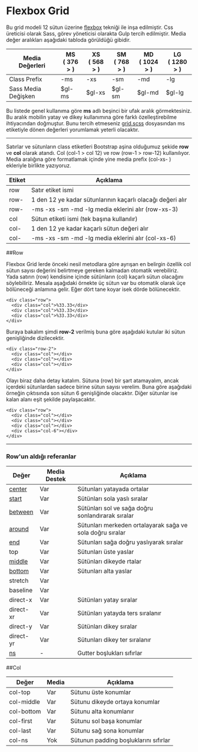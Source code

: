 # Flexbox Grid
Bu grid modeli 12 sütun üzerine [flexbox](http://www.w3schools.com/css/css3_flexbox.asp) tekniği ile inşa edilmiştir. Css üreticisi olarak Sass, görev yöneticisi olarakta Gulp tercih edilmiştir. Media değer aralıkları aşağıdaki tabloda görüldüğü gibidir.

| Media Değerleri      | MS <br> ( 376 > )  | XS <br> ( 568 > ) | SM <br> ( 768 > )  |   MD <br> ( 1024 > )  |  LG <br> ( 1280 > )  |
| ---                  | ---                | ---               | ---                |  ---                  | ---                  |
| Class Prefix         | -ms                | -xs               |  -sm               |  -md                  | -lg                 |
| Sass Media Değişken  |  $gl-ms            |  $gl-xs           |  $gl-sm            |  $gl-md               | $gl-lg               |

Bu listede genel kullanıma göre **ms** adlı beşinci bir ufak aralık görmektesiniz. Bu aralık mobilin yatay ve dikey kullanımına göre farklı özelleştirebilme ihtiyacından doğmuştur. Bunu tercih etmeseniz [grid.scss](https://github.com/thealico/flexboxgrid/blob/master/src/style/grid.scss) dosyasından ms etiketiyle dönen değerleri yorumlamak yeterli olacaktır.

----------

Satırlar ve sütunların class etiketleri  Bootstrap aşina olduğumuz şekide  **row** ve **col** olarak atandı. Col (col-1 > col 12) ve row (row-1 > row-12) kullanılıyor. Media aralığına göre formatlamak içinde yine media prefix (col-xs- ) ekleriyle birlikte yazıyoruz.


| Etiket    | Açıklama                                                       |
| ---       | ---                                                            |
| row       | Satır etiket ismi                                              |
| row-      | 1 den 12 ye kadar sütunlarının kaçarlı olacağı değeri alır     | 
| row-      | -ms -xs -sm -md -lg media eklerini alır    (row-xs-3)          |
| col       | Sütun etiketi ismi (tek başına kullanılır)                     |
| col-      | 1 den 12 ye kadar kaçarlı sütun değeri alır                    |
| col-      | -ms -xs -sm -md -lg media eklerini alır (col-xs-6)             |

##Row

Flexbox Grid lerde  önceki nesil metodlara göre ayrışan en belirgin özellik col sütun sayısı değerini belirtmeye gereken kalmadan otomatik verebiliriz. Yada satırın (row) kendisine içinde sütünların (col) kaçarlı sütun olacağını söylebiliriz. Mesala aşağıdaki örnekte üç sütun var bu otomatik olarak üçe bölüneceği anlamına gelir. Eğer dört tane koyar isek dörde bölünecektir.

```
<div class="row">
  <div class="col">%33.33</div>
  <div class="col">%33.33</div>
  <div class="col">%33.33</div>
</div>
```

Buraya bakalım şimdi **row-2** verilmiş buna göre aşağıdaki kutular iki sütun genişliğinde dizilecektir. 

```
<div class="row-2">
  <div class="col"></div>
  <div class="col"></div>
  <div class="col"></div>
</div>
```
Olayı biraz daha detay katalım. Sütuna (row) bir şart atamayalım, ancak içerdeki sütunlardan sadece birine sütun sayısı verelim. Buna göre aşağıdaki örneğin çıktısında son sütun 6 genişliğinde olacaktır. Diğer sütunlar ise kalan alanı eşit şekilde paylaşacaktır.

```
<div class="row">
  <div class="col"></div>
  <div class="col"></div>
  <div class="col"></div>
  <div class="col-6"></div>
</div>
```

----------

### Row'un aldığı referanlar

| Değer               | Media Destek | Açıklama |
| ------------------- | ----- | ------------------------ |
| [center](http://alico.me/labs/grid/example/#07)              | Var   | Sütunları yatayada ortalar|
| [start](http://alico.me/labs/grid/example/#07)               | Var   | Sütünları sola yaslı sıralar |
| [between](http://alico.me/labs/grid/example/#11)              | Var   | Sütünları sol ve sağa doğru sonlandırarak sıralar |
| [around](http://alico.me/labs/grid/example/#12)              | Var   | Sütunları merkeden ortalayarak sağa ve sola doğru sıralar |
| [end](http://alico.me/labs/grid/example/#07)                 | Var   | Sütunları sağa doğru yaslıyarak sıralar|
| top                 | Var   | Sütunları üste yaslar |
| [middle](http://alico.me/labs/grid/example/#08)              | Var   | Sütünları dikeyde rtalar|
| [bottom](http://alico.me/labs/grid/example/#08)              | Var   | Sütunları alta yaslar|
| stretch             | Var   ||
| baseline            | Var   ||
| direct-x            | Var   | Sütünları yatay sıralar |
| direct-xr           | Var   | Sütünları yatayda ters sıralanır  |
| direct-y            | Var   | Sütünları dikey sıralar|
| direct-yr           | Var   | Sütunları dikey ter sıralanır |
| [ns](http://alico.me/labs/grid/example/#05)                 | -     | Gutter boşlukları sıfırlar |


##Col


| Değer               | Media | Açıklama |
| ------------------- | ----- | ------------------------ |
| col-top             | Var   | Sütunu üste konumlar |
| col-middle          | Var   | Sütunu dikeyde ortaya konumlar |
| col-bottom          | Var   | Sütunu alta konumlanır |
| col-first           | Var   | Sütunu sol başa konumlar |
| col-last            | Var   | Sütunu sağ sona konumlar |
| col-ns              | Yok   | Sütunun padding boşluklarını sıfırlar |








